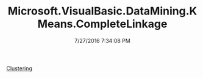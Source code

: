 ﻿---
title: Microsoft.VisualBasic.DataMining.KMeans.CompleteLinkage
date: 7/27/2016 7:34:08 PM
---

[Clustering](T-Microsoft.VisualBasic.DataMining.KMeans.CompleteLinkage.Clustering.html)

